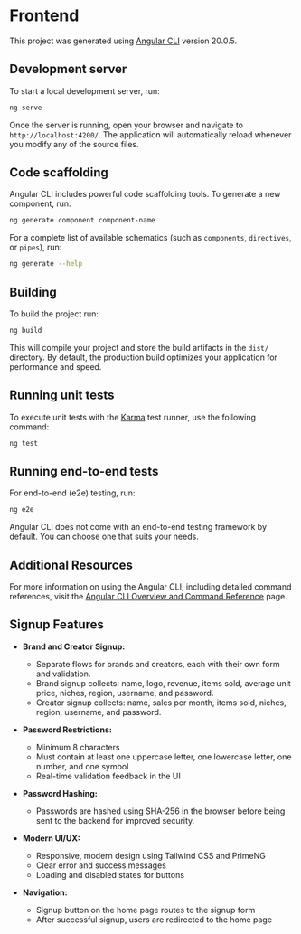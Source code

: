 # Frontend

This project was generated using [Angular CLI](https://github.com/angular/angular-cli) version 20.0.5.

## Development server

To start a local development server, run:

```bash
ng serve
```

Once the server is running, open your browser and navigate to `http://localhost:4200/`. The application will automatically reload whenever you modify any of the source files.

## Code scaffolding

Angular CLI includes powerful code scaffolding tools. To generate a new component, run:

```bash
ng generate component component-name
```

For a complete list of available schematics (such as `components`, `directives`, or `pipes`), run:

```bash
ng generate --help
```

## Building

To build the project run:

```bash
ng build
```

This will compile your project and store the build artifacts in the `dist/` directory. By default, the production build optimizes your application for performance and speed.

## Running unit tests

To execute unit tests with the [Karma](https://karma-runner.github.io) test runner, use the following command:

```bash
ng test
```

## Running end-to-end tests

For end-to-end (e2e) testing, run:

```bash
ng e2e
```

Angular CLI does not come with an end-to-end testing framework by default. You can choose one that suits your needs.

## Additional Resources

For more information on using the Angular CLI, including detailed command references, visit the [Angular CLI Overview and Command Reference](https://angular.dev/tools/cli) page.

## Signup Features

- **Brand and Creator Signup:**
  - Separate flows for brands and creators, each with their own form and validation.
  - Brand signup collects: name, logo, revenue, items sold, average unit price, niches, region, username, and password.
  - Creator signup collects: name, sales per month, items sold, niches, region, username, and password.

- **Password Restrictions:**
  - Minimum 8 characters
  - Must contain at least one uppercase letter, one lowercase letter, one number, and one symbol
  - Real-time validation feedback in the UI

- **Password Hashing:**
  - Passwords are hashed using SHA-256 in the browser before being sent to the backend for improved security.

- **Modern UI/UX:**
  - Responsive, modern design using Tailwind CSS and PrimeNG
  - Clear error and success messages
  - Loading and disabled states for buttons

- **Navigation:**
  - Signup button on the home page routes to the signup form
  - After successful signup, users are redirected to the home page
